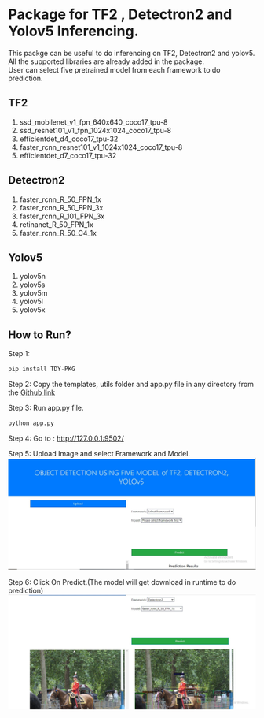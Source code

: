 # Package for TF2 , Detectron2 and Yolov5 Inferencing.
This packge can be useful to do inferencing on TF2, Detectron2 and yolov5.
All the supported libraries are already added in the package.<br>
User can select five pretrained model from each framework to do prediction.<br>
## TF2
1. ssd_mobilenet_v1_fpn_640x640_coco17_tpu-8<br>
2. ssd_resnet101_v1_fpn_1024x1024_coco17_tpu-8<br>
3. efficientdet_d4_coco17_tpu-32<br>
4. faster_rcnn_resnet101_v1_1024x1024_coco17_tpu-8<br>
5. efficientdet_d7_coco17_tpu-32<br>

## Detectron2
1. faster_rcnn_R_50_FPN_1x<br>
2. faster_rcnn_R_50_FPN_3x<br>
3. faster_rcnn_R_101_FPN_3x<br>
4. retinanet_R_50_FPN_1x<br>
5. faster_rcnn_R_50_C4_1x<br>

## Yolov5
1. yolov5n
2. yolov5s
3. yolov5m
4. yolov5l
5. yolov5x



## How to Run?
Step 1: 
```python
pip install TDY-PKG
```
Step 2:
Copy the templates, utils folder and app.py file in any directory from the [Github link](https://github.com/saquibquddus/TF2_Detectron2_Yolov5_PKG)

Step 3:
Run app.py file.
```python
python app.py
```

Step 4:
Go to : http://127.0.0.1:9502/

Step 5:
Upload Image and select Framework and Model. 
![UI image](UI.JPG)

Step 6:
Click On Predict.(The model will get download in runtime to do prediction)
![UI image](Predicted_UI.JPG)



